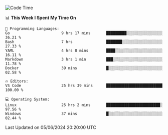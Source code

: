 
<!--START_SECTION:waka-->
![Code Time](http://img.shields.io/badge/Code%20Time-668%20hrs-blue)

📊 **This Week I Spent My Time On** 

```text
💬 Programming Languages: 
Go                       9 hrs 17 mins       █████████░░░░░░░░░░░░░░░░   36.21 % 
Bash                     7 hrs               ███████░░░░░░░░░░░░░░░░░░   27.33 % 
YAML                     4 hrs 8 mins        ████░░░░░░░░░░░░░░░░░░░░░   16.11 % 
Markdown                 3 hrs 1 min         ███░░░░░░░░░░░░░░░░░░░░░░   11.78 % 
Docker                   39 mins             █░░░░░░░░░░░░░░░░░░░░░░░░   02.58 % 

🔥 Editors: 
VS Code                  25 hrs 39 mins      █████████████████████████   100.00 % 

💻 Operating System: 
Linux                    25 hrs 2 mins       ████████████████████████░   97.56 % 
Windows                  37 mins             █░░░░░░░░░░░░░░░░░░░░░░░░   02.44 % 
```


 Last Updated on 05/06/2024 20:20:00 UTC
<!--END_SECTION:waka-->
